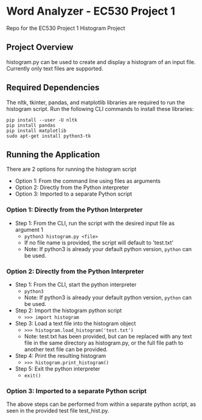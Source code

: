 # Word Analyzer - EC530 Project 1
Repo for the EC530 Project 1 Histogram Project

## Project Overview
histogram.py can be used to create and display a histogram of an input file. Currently only text files are supported.

## Required Dependencies
  The nltk, tkinter, pandas, and matplotlib libraries are required to run the histogram script.
  Run the following CLI commands to install these libraries:
  ````
  pip install --user -U nltk
  pip install pandas
  pip install matplotlib
  sudo apt-get install python3-tk
  ````

## Running the Application
  There are 2 options for running the histogram script
  - Option 1: From the command line using files as arguments
  - Option 2: Directly from the Python interpreter
  - Option 3: Imported to a separate Python script

### Option 1: Directly from the Python Interpreter
* Step 1: From the CLI, run the script with the desired input file as argument 1
  * ```python3 histogram.py <file>```
  * If no file name is provided, the script will default to 'test.txt'
  * Note: If python3 is already your default python version, ```python``` can be used.

### Option 2: Directly from the Python Interpreter
* Step 1: From the CLI, start the python interpreter
  * ```python3```
  * Note: If python3 is already your default python version, ```python``` can be used.
* Step 2: Import the histogram python script
  * ```>>> import histogram```
* Step 3: Load a text file into the histogram object
  * ```>>> histogram.load_histogram('test.txt')```
  * Note: test.txt has been provided, but can be replaced with any text file in the same directory as histogram.py, or the full file path to another text file can be provided.
* Step 4: Print the resulting histogram
  * ```>>> histogram.print_histogram()```
* Step 5: Exit the python interpreter
  * ```exit()```

### Option 3: Imported to a separate Python script
The above steps can be performed from within a separate python script, as seen in the provided test file test_hist.py.
